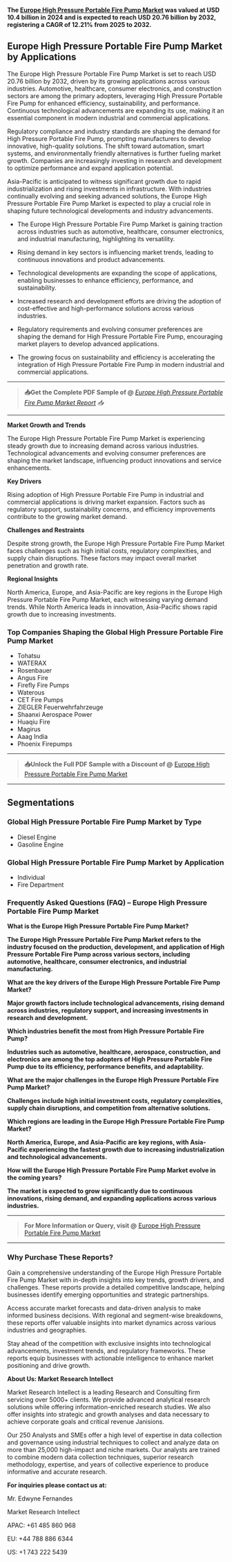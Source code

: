 <p><strong>The <a href="https://www.marketresearchintellect.com/download-sample/?rid=1053592&amp;utm_source=Pulse-April-Europe&amp;utm_medium=852">Europe High Pressure Portable Fire Pump Market</a> was valued at USD 10.4 billion in 2024 and is expected to reach USD 20.76 billion by 2032, registering a CAGR of 12.21% from 2025 to 2032.</strong></p><h2>Europe High Pressure Portable Fire Pump Market by Applications&nbsp;</h2><p><p>The Europe High Pressure Portable Fire Pump Market is set to reach USD 20.76 billion by 2032, driven by its growing applications across various industries. Automotive, healthcare, consumer electronics, and construction sectors are among the primary adopters, leveraging High Pressure Portable Fire Pump for enhanced efficiency, sustainability, and performance. Continuous technological advancements are expanding its use, making it an essential component in modern industrial and commercial applications.</p><p>Regulatory compliance and industry standards are shaping the demand for High Pressure Portable Fire Pump, prompting manufacturers to develop innovative, high-quality solutions. The shift toward automation, smart systems, and environmentally friendly alternatives is further fueling market growth. Companies are increasingly investing in research and development to optimize performance and expand application potential.</p><p>Asia-Pacific is anticipated to witness significant growth due to rapid industrialization and rising investments in infrastructure. With industries continually evolving and seeking advanced solutions, the Europe High Pressure Portable Fire Pump Market is expected to play a crucial role in shaping future technological developments and industry advancements.</p></p><ul><li><p>The Europe High Pressure Portable Fire Pump Market is gaining traction across industries such as automotive, healthcare, consumer electronics, and industrial manufacturing, highlighting its versatility.</p></li><li><p>Rising demand in key sectors is influencing market trends, leading to continuous innovations and product advancements.</p></li><li><p>Technological developments are expanding the scope of applications, enabling businesses to enhance efficiency, performance, and sustainability.</p></li><li><p>Increased research and development efforts are driving the adoption of cost-effective and high-performance solutions across various industries.</p></li><li><p>Regulatory requirements and evolving consumer preferences are shaping the demand for High Pressure Portable Fire Pump, encouraging market players to develop advanced applications.</p></li><li><p>The growing focus on sustainability and efficiency is accelerating the integration of High Pressure Portable Fire Pump in modern industrial and commercial applications.</p></li></ul><hr /><blockquote><p><strong><span class="font-[700]">📥Get the Complete PDF Sample of @ </span></strong><em><span class="font-[700]"><a href="https://www.marketresearchintellect.com/download-sample/?rid=1053592&amp;utm_source=Pulse-April-Europe&amp;utm_medium=852" target="_blank" data-tracking-control-name="article-ssr-frontend-pulse_little-text-block" data-tracking-will-navigate="" data-test-link="">Europe High Pressure Portable Fire Pump Market Report</a>&nbsp;📥</span></em></p></blockquote><hr /><p class="" data-start="77" data-end="360"><strong data-start="77" data-end="105">Market Growth and Trends</strong></p><p class="" data-start="77" data-end="360">The Europe High Pressure Portable Fire Pump Market is experiencing steady growth due to increasing demand across various industries. Technological advancements and evolving consumer preferences are shaping the market landscape, influencing product innovations and service enhancements.</p><p class="" data-start="362" data-end="606"><strong data-start="362" data-end="377">Key Drivers</strong></p><p class="" data-start="362" data-end="606">Rising adoption of High Pressure Portable Fire Pump in industrial and commercial applications is driving market expansion. Factors such as regulatory support, sustainability concerns, and efficiency improvements contribute to the growing market demand.</p><p class="" data-start="608" data-end="849"><strong data-start="608" data-end="637">Challenges and Restraints</strong></p><p class="" data-start="608" data-end="849">Despite strong growth, the Europe High Pressure Portable Fire Pump Market faces challenges such as high initial costs, regulatory complexities, and supply chain disruptions. These factors may impact overall market penetration and growth rate.</p><p class="" data-start="851" data-end="1095"><strong data-start="851" data-end="872">Regional Insights</strong></p><p class="" data-start="851" data-end="1095">North America, Europe, and Asia-Pacific are key regions in the Europe High Pressure Portable Fire Pump Market, each witnessing varying demand trends. While North America leads in innovation, Asia-Pacific shows rapid growth due to increasing investments.</p><p><h3>Top Companies Shaping the Global High Pressure Portable Fire Pump Market </h3><ul><li>Tohatsu</li><li>WATERAX</li><li>Rosenbauer</li><li>Angus Fire</li><li>Firefly Fire Pumps</li><li>Waterous</li><li>CET Fire Pumps</li><li>ZIEGLER Feuerwehrfahrzeuge</li><li>Shaanxi Aerospace Power</li><li>Huaqiu Fire</li><li>Magirus</li><li>Aaag India</li><li>Phoenix Firepumps</li></ul></p><hr /><blockquote><p><strong>📥Unlock the Full PDF Sample with a Discount of @</strong> <a href="https://www.marketresearchintellect.com/ask-for-discount/?rid=1053592&amp;utm_source=Pulse-April-Europe&amp;utm_medium=852">Europe High Pressure Portable Fire Pump Market</a></p></blockquote><hr /><p><h2>Segmentations</h2><h3>Global High Pressure Portable Fire Pump Market by Type</h3><ul><li>Diesel Engine</li><li>Gasoline Engine</li></ul><h3>Global High Pressure Portable Fire Pump Market by Application</h3><ul><li>Individual</li><li>Fire Department</li></ul></p><h3><strong>Frequently Asked Questions (FAQ) &ndash; Europe High Pressure Portable Fire Pump Market</strong></h3><p><strong>What is the Europe High Pressure Portable Fire Pump Market?</strong></p><p><strong>The Europe High Pressure Portable Fire Pump Market refers to the industry focused on the production, development, and application of High Pressure Portable Fire Pump across various sectors, including automotive, healthcare, consumer electronics, and industrial manufacturing.</strong></p><p><strong>What are the key drivers of the Europe High Pressure Portable Fire Pump Market?</strong></p><p><strong>Major growth factors include technological advancements, rising demand across industries, regulatory support, and increasing investments in research and development.</strong></p><p><strong>Which industries benefit the most from High Pressure Portable Fire Pump?</strong></p><p><strong>Industries such as automotive, healthcare, aerospace, construction, and electronics are among the top adopters of High Pressure Portable Fire Pump due to its efficiency, performance benefits, and adaptability.</strong></p><p><strong>What are the major challenges in the Europe High Pressure Portable Fire Pump Market?</strong></p><p><strong>Challenges include high initial investment costs, regulatory complexities, supply chain disruptions, and competition from alternative solutions.</strong></p><p><strong>Which regions are leading in the Europe High Pressure Portable Fire Pump Market?</strong></p><p><strong>North America, Europe, and Asia-Pacific are key regions, with Asia-Pacific experiencing the fastest growth due to increasing industrialization and technological advancements.</strong></p><p><strong>How will the Europe High Pressure Portable Fire Pump Market evolve in the coming years?</strong></p><p><strong>The market is expected to grow significantly due to continuous innovations, rising demand, and expanding applications across various industries.</strong></p><hr /><blockquote><p><span class="font-[700]"><strong>For More Information or Query, visit&nbsp;@</strong>&nbsp;</span><span class="font-[700]"><a href="https://www.marketresearchintellect.com/product/high-pressure-portable-fire-pump-market/?utm_source=Linkedin&utm_medium=852" target="_blank" data-tracking-control-name="article-ssr-frontend-pulse_little-text-block" data-tracking-will-navigate="" data-test-link="">Europe High Pressure Portable Fire Pump Market</a></span></p></blockquote><hr /><h3><strong data-start="0" data-end="31">Why Purchase These Reports?</strong></h3><p class="" data-start="35" data-end="297">Gain a comprehensive understanding of the Europe High Pressure Portable Fire Pump Market with in-depth insights into key trends, growth drivers, and challenges. These reports provide a detailed competitive landscape, helping businesses identify emerging opportunities and strategic partnerships.</p><p class="" data-start="299" data-end="540">Access accurate market forecasts and data-driven analysis to make informed business decisions. With regional and segment-wise breakdowns, these reports offer valuable insights into market dynamics across various industries and geographies.</p><p class="" data-start="542" data-end="784">Stay ahead of the competition with exclusive insights into technological advancements, investment trends, and regulatory frameworks. These reports equip businesses with actionable intelligence to enhance market positioning and drive growth.</p><p><strong><span class="font-[700]">About Us: Market Research Intellect</span></strong></p><p><span class="">Market Research Intellect is a leading Research and Consulting firm servicing over 5000+ clients. We provide advanced analytical research solutions while offering information-enriched research studies.&nbsp;</span>We also offer insights into strategic and growth analyses and data necessary to achieve corporate goals and critical revenue Janisions.</p><p><span class="">Our 250 Analysts and SMEs offer a high level of expertise in data collection and governance using industrial techniques to collect and analyze data on more than 25,000 high-impact and niche markets. Our analysts are trained to combine modern data collection techniques, superior research methodology, expertise, and years of collective experience to produce informative and accurate research.</span></p><p><strong>For inquiries please contact us at:</strong></p><p>Mr. Edwyne Fernandes</p><p>Market Research Intellect</p><p>APAC: +61 485 860 968</p><p>EU: +44 788 886 6344</p><p>US: +1 743 222 5439</p>
